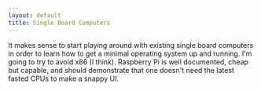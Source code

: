 ```yaml
---
layout: default
title: Single Board Computers
---
```


It makes sense to start playing around with existing single board
computers in order to learn how to get a minimal operating system up
and running. I'm going to try to avoid x86 (I think). Raspberry Pi
is well documented, cheap but capable, and should demonstrate that
one doesn't need the latest fasted CPUs to make a snappy UI.


